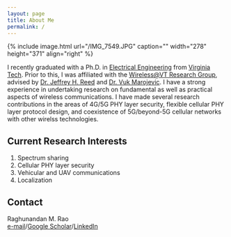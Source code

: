 ```yaml
---
layout: page
title: About Me
permalink: /
---
```


{% include image.html url="/IMG_7549.JPG" caption="" width="278" height="371" align="right" %}

I recently graduated with a Ph.D. in [Electrical Engineering](https://ece.vt.edu/) from [Virginia Tech](https://vt.edu/). Prior to this, I was affiliated with the [Wireless@VT Research Group](https://wireless.vt.edu/), advised by [Dr. Jeffrey H. Reed](https://reed.wireless.vt.edu/) and [Dr. Vuk Marojevic](https://sites.google.com/view/vuk-marojevic). I have a strong experience in undertaking research on fundamental as well as practical aspects of wireless communications. I have made several research contributions in the areas of 4G/5G PHY layer security, flexible cellular PHY layer protocol design, and coexistence of 5G/beyond-5G cellular networks with other wirelss technologies. 

## Current Research Interests
1. Spectrum sharing
2. Cellular PHY layer security
3. Vehicular and UAV communications
4. Localization

## Contact

Raghunandan M. Rao <br />
[e-mail](mailto:raghumr@vt.edu)/[Google Scholar](https://scholar.google.com/citations?user=yrj1MFQAAAAJ&hl=en)/[LinkedIn](https://www.linkedin.com/in/raghunandanmrao)<br />
